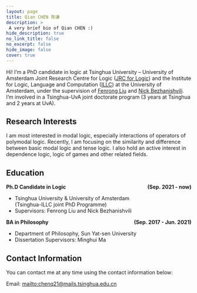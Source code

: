 ```yaml
---
layout: page
title: Qian CHEN 陈谦
description: > 
 A very brief bio of Qian CHEN :)
hide_description: true
no_link_title: false 
no_excerpt: false 
hide_image: false
cover: true
---
```



Hi! I’m a PhD candidate in logic at Tsinghua University – University of Amsterdam Joint Research Centre for Logic ([JRC for Logic](http://tsinghualogic.net/JRC/)) and the Institute for Logic, Language and Computation ([ILLC](https://www.illc.uva.nl)) at the University of Amsterdam, under the supervision of [Fenrong Liu](http://fenrong.net) and [Nick Bezhanishvili](https://staff.fnwi.uva.nl/n.bezhanishvili/). I’m involved in a Tsinghua-UvA joint doctorate program (3 years at Tsinghua and 2 years at UvA).


## Research Interests

I am most interested in modal logic, especially interactions of operators of polymodal logic. Recently, I am focusing on the similarity and difference between basic modal logic and tense logic. I also hold an active interest in dependence logic, logic of games and other related fields.

## Education

<div style="display: flex; justify-content: space-between;">
    <strong>Ph.D Candidate in Logic</strong>
    <div style="text-align: right;"><strong>(Sep. 2021 - now)</strong></div>
</div>

- Tsinghua University & University of Amsterdam\
  (Tsinghua-ILLC joint PhD Programme)
- Supervisors: Fenrong Liu and Nick Bezhanishvili
  

<div style="display: flex; justify-content: space-between;">
    <strong>BA in Philosophy</strong>
    <div style="text-align: right;"><strong>(Sep. 2017 - Jun. 2021)</strong></div>
</div>

- Department of Philosophy, Sun Yat-sen University
- Dissertation Supervisors: Minghui Ma

## Contact Information

You can contact me at any time using the contact information below:

Email: <mailto:chenq21@mails.tsinghua.edu.cn>

